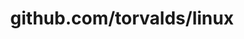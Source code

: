 ---
layout: post
title: github.com/torvalds/linux
categories: link
tags: [انگلیسی, برنامه‌نویسی]
---